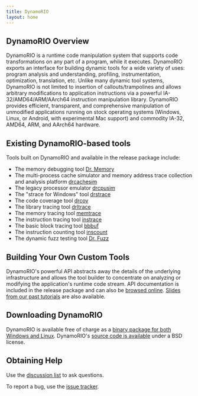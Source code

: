 ```yaml
---
title: DynamoRIO
layout: home
---
```


## DynamoRIO Overview

DynamoRIO is a runtime code manipulation system that supports code
transformations on any part of a program, while it executes. DynamoRIO
exports an interface for building dynamic tools for a wide variety of uses:
program analysis and understanding, profiling, instrumentation,
optimization, translation, etc. Unlike many dynamic tool systems, DynamoRIO
is not limited to insertion of callouts/trampolines and allows arbitrary
modifications to application instructions via a powerful
IA-32/AMD64/ARM/AArch64 instruction manipulation library. DynamoRIO
provides efficient, transparent, and comprehensive manipulation of
unmodified applications running on stock operating systems (Windows, Linux,
or Android, with experimental Mac support) and commodity IA-32, AMD64, ARM,
and AArch64 hardware.

## Existing DynamoRIO-based tools

Tools built on DynamoRIO and available in the release package include:

* The memory debugging tool [Dr. Memory](http://drmemory.org)
* The multi-process cache simulator
  and memory address trace collection and
  analysis platform [drcachesim](http://dynamorio.org/docs/page_drcachesim.html)
* The legacy processor emulator
  [drcpusim](http://dynamorio.org/docs/page_drcpusim.html)
* The "strace for Windows" tool [drstrace](http://drmemory.org/strace_for_windows.html)
* The code coverage tool [drcov](http://dynamorio.org/docs/page_drcov.html)
* The library tracing tool [drltrace](http://dynamorio.org/docs/page_drltrace.html)
* The memory tracing tool [memtrace](https://github.com/DynamoRIO/dynamorio/blob/master/api/samples/memtrace_x86.c)
* The instruction tracing tool [instrace](https://github.com/DynamoRIO/dynamorio/blob/master/api/samples/instrace_x86.c)
* The basic block tracing tool [bbbuf](https://github.com/DynamoRIO/dynamorio/blob/master/api/samples/bbbuf.c)
* The instruction counting tool [inscount](https://github.com/DynamoRIO/dynamorio/blob/master/api/samples/inscount.c)
* The dynamic fuzz testing tool [Dr. Fuzz](http://drmemory.org/docs/page_drfuzz.html)

## Building Your Own Custom Tools

DynamoRIO's powerful API abstracts away the details of the underlying
infrastructure and allows the tool builder to concentrate on analyzing or
modifying the application's runtime code stream.  API documentation is
included in the release package and can also be [browsed
online](http://dynamorio.org/docs/).  [Slides from our past
tutorials](https://github.com/DynamoRIO/dynamorio/wiki/Downloads) are also
available.

## Downloading DynamoRIO

DynamoRIO is available free of charge as a [binary package for both Windows
and Linux](https://github.com/DynamoRIO/dynamorio/wiki/Downloads).
DynamoRIO's [source code is
available](https://github.com/DynamoRIO/dynamorio) under a BSD license.

## Obtaining Help

Use the [discussion list](http://groups.google.com/group/DynamoRIO-Users)
to ask questions.

To report a bug, use the [issue
tracker](https://github.com/DynamoRIO/dynamorio/issues).

